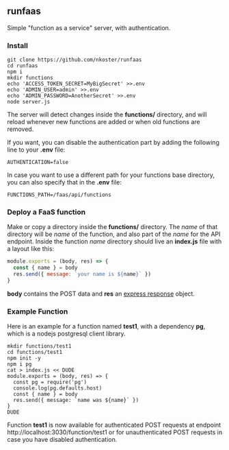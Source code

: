 ## runfaas

Simple "function as a service" server, with authentication.

### Install

```
git clone https://github.com/nkoster/runfaas
cd runfaas
npm i
mkdir functions
echo 'ACCESS_TOKEN_SECRET=MyBigSecret' >>.env
echo 'ADMIN_USER=admin' >>.env
echo 'ADMIN_PASSWORD=AnotherSecret' >>.env
node server.js
```

The server will detect changes inside the **functions/** directory,
and will reload whenever new functions are added or when old functions are removed.

If you want, you can disable the authentication part by adding the following line to your **.env** file:

```
AUTHENTICATION=false
```

In case you want to use a different path for your functions base directory, you can also specify that in the **.env** file:

```
FUNCTIONS_PATH=/faas/api/functions
```

### Deploy a FaaS function

Make or copy a directory inside the **functions/** directory.
The *name* of that directory will be *name* of the function, and also part of the *name* for the API endpoint.
Inside the function *name* directory should live an **index.js** file with a layout like this:

```javascript
module.exports = (body, res) => {
  const { name } = body
  res.send({ message: `your name is ${name}` })
}
```

**body** contains the POST data and **res** an [express response](https://expressjs.com/en/api.html#res) object.

### Example Function

Here is an example for a function named **test1**, with a dependency **pg**, which is a nodejs postgresql client library.

```
mkdir functions/test1
cd functions/test1
npm init -y
npm i pg
cat > index.js << DUDE
module.exports = (body, res) => {
  const pg = require('pg')
  console.log(pg.defaults.host)
  const { name } = body
  res.send({ message: `name was ${name}` })
}
DUDE
```

Function **test1** is now available for authenticated POST requests at endpoint http://localhost:3030/function/test1
or for unauthenticated POST requests in case you have disabled authentication.
